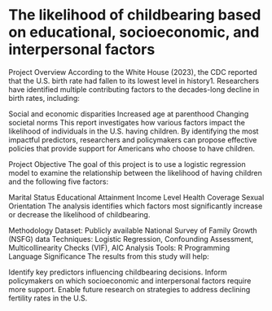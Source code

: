 # The likelihood of childbearing based on educational, socioeconomic, and interpersonal factors

Project Overview
According to the White House (2023), the CDC reported that the U.S. birth rate had fallen to its lowest level in history1. Researchers have identified multiple contributing factors to the decades-long decline in birth rates, including:

Social and economic disparities
Increased age at parenthood
Changing societal norms
This report investigates how various factors impact the likelihood of individuals in the U.S. having children. By identifying the most impactful predictors, researchers and policymakers can propose effective policies that provide support for Americans who choose to have children.

Project Objective
The goal of this project is to use a logistic regression model to examine the relationship between the likelihood of having children and the following five factors:

Marital Status
Educational Attainment
Income Level
Health Coverage
Sexual Orientation
The analysis identifies which factors most significantly increase or decrease the likelihood of childbearing.

Methodology
Dataset: Publicly available National Survey of Family Growth (NSFG) data
Techniques: Logistic Regression, Confounding Assessment, Multicollinearity Checks (VIF), AIC Analysis
Tools: R Programming Language
Significance
The results from this study will help:

Identify key predictors influencing childbearing decisions.
Inform policymakers on which socioeconomic and interpersonal factors require more support.
Enable future research on strategies to address declining fertility rates in the U.S.

